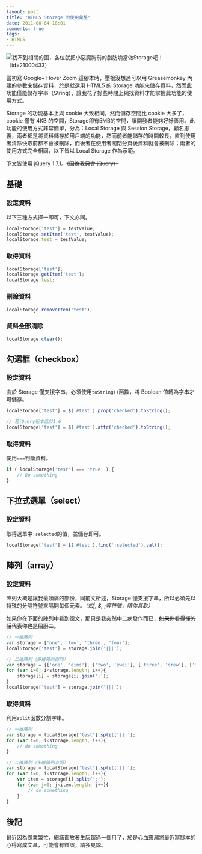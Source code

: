 ```yaml
---
layout: post
title: "HTML5 Storage 的使用彙整"
date: 2011-08-04 18:01
comments: true
tags:
- HTML5
---
```

![找不到相關的圖，各位就把小惡魔胸前的脂肪塊當做Storage吧！（id=21000433）](http://i.minus.com/ich1TucSOe08P.jpg)

當初寫 Google+ Hover Zoom 這腳本時，壓根沒想過可以用 Greasemonkey 內建的參數來儲存資料，於是就選用 HTML5 的 Storage 功能來儲存資料，然而此功能僅能儲存字串（String），讓我花了好些時間上網找資料才能掌握此功能的使用方式。

<!-- more -->

Storage 的功能基本上與 cookie 大致相同，然而儲存空間比 cookie 大多了，cookie 僅有 4KB 的空間，Storage卻有5MB的空間，讓開發者能夠好好善用。此功能的使用方式非常簡單，分為：Local Storage 與 Session Storage，顧名思義，兩者都是將資料儲存於用戶端的功能，然而前者能儲存的時間較長，直到使用者清除快取前都不會被刪除，而後者在使用者關閉分頁後資料就會被刪除；兩者的使用方式完全相同，以下皆以 Local Storage 作為示範。

下文皆使用 jQuery 1.7.1。<del>（因為我只會 jQuery）</del>

## 基礎

### 設定資料

以下三種方式擇一即可，下文亦同。

``` js
localStorage['test'] = testValue;
localStorage.setItem('test', testValue);
localStorage.test = testValue;
```

### 取得資料

``` js
localStorage['test'];
localStorage.getItem('test');
localStorage.test;
```

### 刪除資料

``` js
localStorage.removeItem('test');
```

### 資料全部清除

``` js
localStorage.clear();
```

## 勾選框（checkbox）

### 設定資料

由於 Storage 僅支援字串，必須使用`toString()`函數，將 Boolean 值轉為字串才可儲存。

``` js
localStorage['test'] = $('#test').prop('checked').toString();

// 若jQuery版本低於1.6
localStorage['test'] = $('#test').attr('checked').toString();
```

### 取得資料

使用`===`判斷資料。

``` js
if ( localStorage['test'] === 'true' ) {
    // Do something
}
```
## 下拉式選單（select）

### 設定資料

取得選單中`:selected`的值，並儲存即可。

``` js
localStorage['test'] = $('#test').find(':selected').val();
```

## 陣列（array）

### 設定資料

陣列大概是讓我最頭痛的部份，同前文所述，Storage 僅支援字串，所以必須先以特殊的分隔符號來隔開每個元素。*（如|, $, ;等符號，隨你喜歡）*

如果你在下面的陣列中看到德文，那只是我突然中二病發作而已，<del>如果你看得懂的話代表你也是個廚二</del>。

``` js
// 一維陣列
var storage = ['one', 'two', 'three', 'four'];
localStorage['test'] = storage.join('|||');

// 二維陣列（多維陣列亦同）
var storage = {['one', 'eins'], ['two', 'zwei'], ['three', 'drew'], ['four', 'vier']};
for (var i=0; i<storage.length; i++){
	storage[i] = storage[i].join(';');
}
localStorage['test'] = storage.join('|||');
```

### 取得資料

利用`split`函數分割字串。

``` js
// 一維陣列
var storage = localStorage['test'].split('|||');
for (var i=0; i<storage.length; i++){
	// do something
}

// 二維陣列（多維陣列亦同）
var storage = localStorage['test'].split('|||');
for (var i=0; i<storage.length; i++){
	var item = storage[i].split(';');
	for (var j=0; j<item.length; j++){
		// do something
	}
}
```

## 後記

最近因為課業繁忙，網誌都放著生灰超過一個月了，於是心血來潮將最近寫腳本的心得寫成文章，可能會有錯誤，請多見諒。
